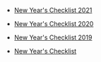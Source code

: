 
- [New Year&#39;s Checklist 2021](/2021/01/new-years-checklist/)

- [New Year&#39;s Checklist 2020](/2020/01/new-years-checklist/)

- [New Year&#39;s Checklist 2019](/2019/01/new-years-checklist-2019/)

- [New Year&#39;s Checklist](/2017/01/new-years-checklist/)
